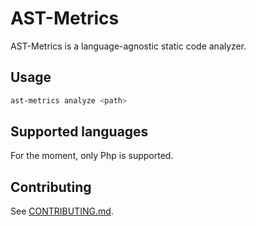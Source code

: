 # AST-Metrics

AST-Metrics is a language-agnostic static code analyzer.

## Usage

```bash
ast-metrics analyze <path>
```

## Supported languages

For the moment, only Php is supported.

## Contributing

See [CONTRIBUTING.md](.github/CONTRIBUTING.md).